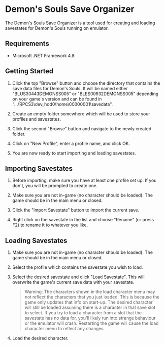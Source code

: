 # Demon's Souls Save Organizer
The Demon's Souls Save Organizer is a tool used for creating and loading savestates for Demon's Souls running on emulator.

## Requirements
+ Microsoft .NET Framework 4.8

## Getting Started
1. Click the top "Browse" button and choose the directory that contains the save data files for Demon's Souls. It will be named either "BLUS30443DEMONSS005" or "BLES00932DEMONSS005" depending on your game's version and can be found in "...\RPCS3\dev_hdd0\home\00000001\savedata\".

2. Create an empty folder somewhere which will be used to store your profiles and savestates.

3. Click the second "Browse" button and navigate to the newly created folder.

4. Click on "New Profile", enter a profile name, and click OK.

5. You are now ready to start importing and loading savestates.

## Importing Savestates
1. Before importing, make sure you have at least one profile set up. If you don't, you will be prompted to create one.

2. Make sure you are not in-game (no character should be loaded). The game should be in the main menu or closed.

3. Click the "Import Savestate" button to import the current save.

4. Right click on the savestate in the list and choose "Rename" (or press F2) to rename it to whatever you like.

## Loading Savestates
1. Make sure you are not in-game (no character should be loaded). The game should be in the main menu or closed.

2. Select the profile which contains the savestate you wish to load.

3. Select the desired savestate and click "Load Savestate". This will overwrite the game's current save data with your savestate.

    > Warning: The characters shown in the load character menu may not reflect the characters that you just loaded. This is because the game only updates that info on start-up. The desired character will still be loaded assuming there is a character in that save slot to select. If you try to load a character from a slot that the savestate has no data for, you'll likely run into strange behaviour or the emulator will crash. Restarting the game will cause the load character menu to reflect any changes.

4. Load the desired character.
